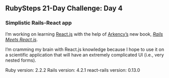 ## RubySteps 21-Day Challenge: Day 4

### Simplistic Rails-React app

I’m working on learning [React.js](https://facebook.github.io/react/)
with the help of [Arkency’s](https://twitter.com/arkency) new book,
_[Rails Meets React.js](http://blog.arkency.com/2015/04/rails-meets-react-dot-js-is-out-what-you-can-find-inside/)_.


I’m cramming my brain with React.js knowledge because I hope to use it
on a scientific application that will have an extremely complicated UI
(i.e., very nested forms).

Ruby version: 2.2.2
Rails version: 4.2.1
react-rails version: 0.13.0
